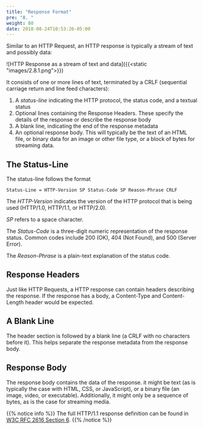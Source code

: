 ```yaml
---
title: "Response Format"
pre: "8. "
weight: 80
date: 2018-08-24T10:53:26-05:00
---
```


Similar to an HTTP Request, an HTTP response is typically a stream of text and possibly data:

![HTTP Response as a stream of text and data]({{<static "images/2.8.1.png">}})

It consists of one or more lines of text, terminated by a CRLF (sequential carriage return and line feed characters):

1. A _status-line_ indicating the HTTP protocol, the status code, and a textual status
2. Optional lines containing the Response Headers.  These specify the details of the response or describe the response body
3. A blank line, indicating the end of the response metadata 
4. An optional response body.  This will typically be the text of an HTML file, or binary data for an image or other file type, or a block of bytes for streaming data.

## The Status-Line 
The status-line follows the format 

`Status-Line = HTTP-Version SP Status-Code SP Reason-Phrase CRLF`

The _HTTP-Version_ indicates the version of the HTTP protocol that is being used (HTTP/1.0, HTTP/1.1, or HTTP/2.0).

_SP_ refers to a space character.

The _Status-Code_ is a three-digit numeric representation of the response status. Common codes include 200 (OK), 404 (Not Found), and 500 (Server Error).

The _Reason-Phrase_ is a plain-text explanation of the status code.

## Response Headers 
Just like HTTP Requests, a HTTP response can contain headers describing the response.  If the response has a body, a Content-Type and Content-Length header would be expected.

## A Blank Line 
The header section is followed by a blank line (a CRLF with no characters before it). This helps separate the response metadata from the response body. 

## Response Body
The response body contains the data of the response.  it might be text (as is typically the case with HTML, CSS, or JavaScript), or a binary file (an image, video, or executable).  Additionally, it might only be a sequence of bytes, as is the case for streaming media.

{{% notice info %}}
The full HTTP/1.1 response definition can be found in [W3C RFC 2616 Section 6](https://www.w3.org/Protocols/rfc2616/rfc2616-sec6.html#sec6).
{{% /notice %}}